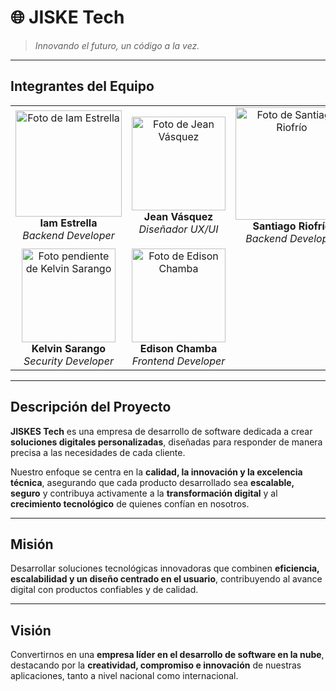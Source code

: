# 🌐 **JISKE Tech**

> *Innovando el futuro, un código a la vez.*

---

## **Integrantes del Equipo**

<table>
  <tr>
    <td align="center">
      <img src="https://github.com/user-attachments/assets/dba58d44-a031-47bd-a45f-68a8ef8d9dfb" width="170" alt="Foto de Iam Estrella">
      <br>
      <strong>Iam Estrella</strong>
      <br>
      <em>Backend Developer</em>
    </td>
    <td align="center">
      <img src="https://github.com/user-attachments/assets/15c96ff8-cb25-406e-9666-57cd3c0c58fa" width="150" alt="Foto de Jean Vásquez">
      <br>
      <strong>Jean Vásquez</strong>
      <br>
      <em>Diseñador UX/UI</em>
    </td>
    <td align="center">
      <img src="https://github.com/user-attachments/assets/270828c4-40a5-4b45-849d-018b9dfcff27" width="180" alt="Foto de Santiago Riofrío">
      <br>
      <strong>Santiago Riofrío</strong>
      <br>
      <em>Backend Developer</em>
    </td>
  </tr>
  <tr>
    <td align="center">
      <img src="https://via.placeholder.com/150/CCCCCC/FFFFFF?text=KS" width="150" alt="Foto pendiente de Kelvin Sarango">
      <br>
      <strong>Kelvin Sarango</strong>
      <br>
      <em>Security Developer</em>
    </td>
    <td align="center">
      <img src="https://github.com/user-attachments/assets/8ae18d16-9658-40e2-99c4-2b07d98a3ec8" width="150" alt="Foto de Edison Chamba">
      <br>
      <strong>Edison Chamba</strong>
      <br>
      <em>Frontend Developer</em>
    </td>
    <td align="center" style="border: none;">
      </td>
  </tr>
</table>

---
## **Descripción del Proyecto**

**JISKES Tech** es una empresa de desarrollo de software dedicada a crear **soluciones digitales personalizadas**, diseñadas para responder de manera precisa a las necesidades de cada cliente.

Nuestro enfoque se centra en la **calidad, la innovación y la excelencia técnica**, asegurando que cada producto desarrollado sea **escalable, seguro** y contribuya activamente a la **transformación digital** y al **crecimiento tecnológico** de quienes confían en nosotros.

---

## **Misión**

Desarrollar soluciones tecnológicas innovadoras que combinen **eficiencia, escalabilidad y un diseño centrado en el usuario**, contribuyendo al avance digital con productos confiables y de calidad.

---

## **Visión**

Convertirnos en una **empresa líder en el desarrollo de software en la nube**, destacando por la **creatividad, compromiso e innovación** de nuestras aplicaciones, tanto a nivel nacional como internacional.

